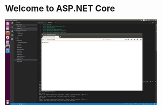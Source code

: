 # Welcome to ASP.NET Core

<img width="500" src="https://github.com/suadev/aspnetcore_linux_helloworld/blob/master/ss.png" alt="awesome" />


